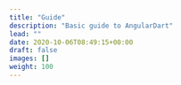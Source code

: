```yaml
---
title: "Guide"
description: "Basic guide to AngularDart"
lead: ""
date: 2020-10-06T08:49:15+00:00
draft: false
images: []
weight: 100
---
```


